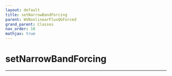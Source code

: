```yaml
---
layout: default
title: setNarrowBandForcing
parent: WVNonlinearFluxQGForced
grand_parent: Classes
nav_order: 10
mathjax: true
---
```


#  setNarrowBandForcing




---

